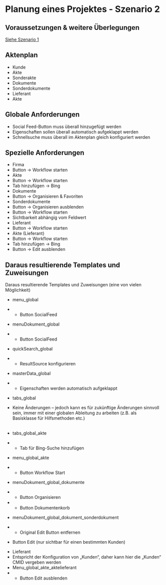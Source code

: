 # Planung eines Projektes - Szenario 2 #

## Voraussetzungen & weitere Überlegungen ##

[Siehe Szenario 1](https://git.d-velop.de/ecspand/centerpnp/tree/master/Planung%20eines%20Projektes%20-%20Szenario%201)

## Aktenplan ##

* Kunde
 * Akte 
 * Sonderakte
 * Dokumente
 * Sonderdokumente
* Lieferant 
 * Akte
 
## Globale Anforderungen ##

* Social Feed-Button muss überall hinzugefügt werden
* Eigenschaften sollen überall automatisch aufgeklappt werden
* Schnellsuche muss überall im Aktenplan gleich konfiguriert werden

## Spezielle Anforderungen ##

* Firma
 * Button -> Workflow starten
* Akte
 * Button -> Workflow starten
 * Tab hinzufügen -> Bing
* Dokumente
 * Button -> Organisieren & Favoriten
* Sonderdokumente
 * Button -> Organisieren ausblenden
 * Button -> Workflow starten
  * Sichtbarkeit abhängig vom Feldwert
* Lieferant
 * Button -> Workflow starten
* Akte (Lieferant)
 * Button -> Workflow starten
 * Tab hinzufügen -> Bing
 * Button -> Edit ausblenden


## Daraus resultierende Templates und Zuweisungen ##

Daraus resultierende Templates und Zuweisungen (eine von vielen Möglichkeit) 

* menu_global
 *  + Button SocialFeed
* menuDokument_global
 * + Button SocialFeed
* quickSearch_global
 * + ResultSource konfigurieren
* masterData_global
 * + Eigenschaften werden automatisch aufgeklappt
* tabs_global
 * Keine Änderungen – jedoch kann es für zukünftige Änderungen sinnvoll sein, immer mit einer globalen Ableitung zu arbeiten (z.B. als Basisklasse für Hilfsmethoden etc.)
<br/><br/>

* tabs_global_akte
 * + Tab für Bing-Suche hinzufügen
* menu_global_akte
 * + Button Workflow Start
* menuDokument_global_dokumente
 * + Button Organisieren
 * + Button Dokumentenkorb
* menuDokument_global_dokument_sonderdokument
 * - Original Edit Button entfernen
+ Button Edit (nur sichtbar für einen bestimmten Kunden)
* Lieferant 
 * Entspricht der Konfiguration von „Kunden“, daher kann hier die „Kunden“ CMID vergeben werden
* Menu_global_akte_aktelieferant
 * - Button Edit ausblenden

